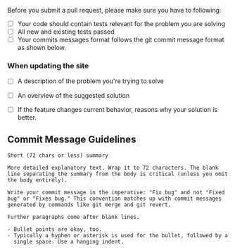 Before you submit a pull request, please make sure you have to following:

- [ ] Your code should contain tests relevant for the problem you are solving
- [ ] All new and existing tests passed
- [ ] Your commits messages format follows the git commit message format as shown below.   

### When updating the site
- [ ] A description of the problem you're trying to solve
- [ ] An overview of the suggested solution
- [ ] If the feature changes current behavior, reasons why your solution is better.



## Commit Message Guidelines
```
Short (72 chars or less) summary

More detailed explanatory text. Wrap it to 72 characters. The blank
line separating the summary from the body is critical (unless you omit
the body entirely).

Write your commit message in the imperative: "Fix bug" and not "Fixed
bug" or "Fixes bug." This convention matches up with commit messages
generated by commands like git merge and git revert.

Further paragraphs come after blank lines.

- Bullet points are okay, too.
- Typically a hyphen or asterisk is used for the bullet, followed by a
  single space. Use a hanging indent.
```
